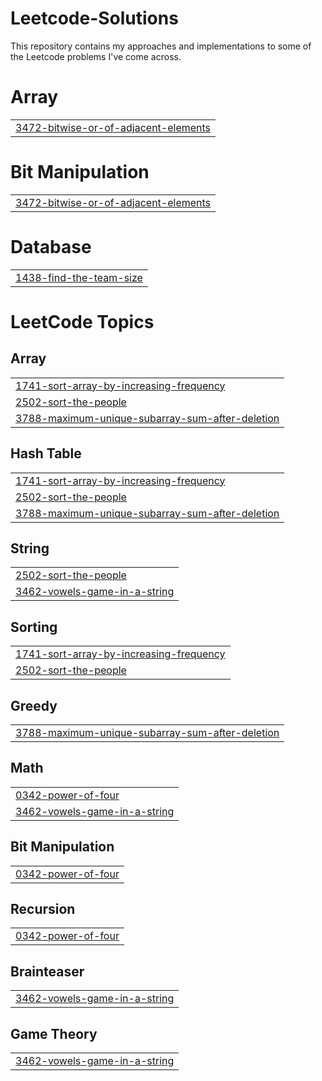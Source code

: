 # Leetcode-Solutions

This repository contains my approaches and implementations to some of the Leetcode problems I've come across.


# Array
|  |
| ------- |
| [3472-bitwise-or-of-adjacent-elements](https://github.com/nishanth37/Leetcode-Solutions/tree/master/3472-bitwise-or-of-adjacent-elements) |
# Bit Manipulation
|  |
| ------- |
| [3472-bitwise-or-of-adjacent-elements](https://github.com/nishanth37/Leetcode-Solutions/tree/master/3472-bitwise-or-of-adjacent-elements) |
# Database
|  |
| ------- |
| [1438-find-the-team-size](https://github.com/nishanth37/Leetcode-Solutions/tree/master/1438-find-the-team-size) |
<!---LeetCode Topics Start-->
# LeetCode Topics
## Array
|  |
| ------- |
| [1741-sort-array-by-increasing-frequency](https://github.com/nishanth37/Leetcode-Solutions/tree/master/1741-sort-array-by-increasing-frequency) |
| [2502-sort-the-people](https://github.com/nishanth37/Leetcode-Solutions/tree/master/2502-sort-the-people) |
| [3788-maximum-unique-subarray-sum-after-deletion](https://github.com/nishanth37/Leetcode-Solutions/tree/master/3788-maximum-unique-subarray-sum-after-deletion) |
## Hash Table
|  |
| ------- |
| [1741-sort-array-by-increasing-frequency](https://github.com/nishanth37/Leetcode-Solutions/tree/master/1741-sort-array-by-increasing-frequency) |
| [2502-sort-the-people](https://github.com/nishanth37/Leetcode-Solutions/tree/master/2502-sort-the-people) |
| [3788-maximum-unique-subarray-sum-after-deletion](https://github.com/nishanth37/Leetcode-Solutions/tree/master/3788-maximum-unique-subarray-sum-after-deletion) |
## String
|  |
| ------- |
| [2502-sort-the-people](https://github.com/nishanth37/Leetcode-Solutions/tree/master/2502-sort-the-people) |
| [3462-vowels-game-in-a-string](https://github.com/nishanth37/Leetcode-Solutions/tree/master/3462-vowels-game-in-a-string) |
## Sorting
|  |
| ------- |
| [1741-sort-array-by-increasing-frequency](https://github.com/nishanth37/Leetcode-Solutions/tree/master/1741-sort-array-by-increasing-frequency) |
| [2502-sort-the-people](https://github.com/nishanth37/Leetcode-Solutions/tree/master/2502-sort-the-people) |
## Greedy
|  |
| ------- |
| [3788-maximum-unique-subarray-sum-after-deletion](https://github.com/nishanth37/Leetcode-Solutions/tree/master/3788-maximum-unique-subarray-sum-after-deletion) |
## Math
|  |
| ------- |
| [0342-power-of-four](https://github.com/nishanth37/Leetcode-Solutions/tree/master/0342-power-of-four) |
| [3462-vowels-game-in-a-string](https://github.com/nishanth37/Leetcode-Solutions/tree/master/3462-vowels-game-in-a-string) |
## Bit Manipulation
|  |
| ------- |
| [0342-power-of-four](https://github.com/nishanth37/Leetcode-Solutions/tree/master/0342-power-of-four) |
## Recursion
|  |
| ------- |
| [0342-power-of-four](https://github.com/nishanth37/Leetcode-Solutions/tree/master/0342-power-of-four) |
## Brainteaser
|  |
| ------- |
| [3462-vowels-game-in-a-string](https://github.com/nishanth37/Leetcode-Solutions/tree/master/3462-vowels-game-in-a-string) |
## Game Theory
|  |
| ------- |
| [3462-vowels-game-in-a-string](https://github.com/nishanth37/Leetcode-Solutions/tree/master/3462-vowels-game-in-a-string) |
<!---LeetCode Topics End-->